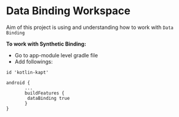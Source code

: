 # Data Binding Workspace  
  
Aim of this project is using and understanding how to work with `Data Binding`


**To work with Synthetic Binding:**

- Go to app-module level gradle file
- Add followings:
``` 
id 'kotlin-kapt'
``` 
``` 
android {
	   ... 
	   buildFeatures {
        dataBinding true    
       }
}
```
